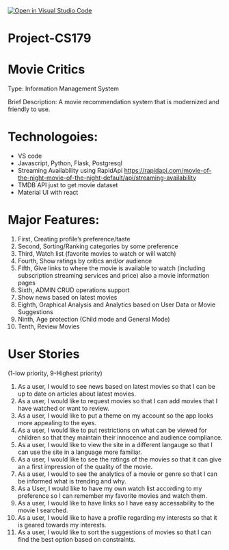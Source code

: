 [![Open in Visual Studio Code](https://classroom.github.com/assets/open-in-vscode-718a45dd9cf7e7f842a935f5ebbe5719a5e09af4491e668f4dbf3b35d5cca122.svg)](https://classroom.github.com/online_ide?assignment_repo_id=11509562&assignment_repo_type=AssignmentRepo)
# Project-CS179


# Movie Critics

Type: Information Management System

Brief Description: 
A movie recommendation system that is modernized and friendly to use.

# Technologoies:
- VS code
- Javascript, Python, Flask, Postgresql
- Streaming Availability using RapidApi  https://rapidapi.com/movie-of-the-night-movie-of-the-night-default/api/streaming-availability
- TMDB API just to get movie dataset
- Material UI with react

# Major Features:

1. First, Creating profile’s preference/taste
2. Second, Sorting/Ranking categories by some preference
3. Third, Watch list (favorite movies to watch or will watch)
4. Fourth, Show ratings by critics and/or audience
5. Fifth, Give links to where the movie is available to watch (including subscription streaming services and price) also a movie information pages
6. Sixth, ADMIN CRUD operations support
7. Show news based on latest movies 
8. Eighth, Graphical Analysis and Analytics based on User Data or Movie Suggestions
9. Ninth, Age protection (Child mode and General Mode)
10. Tenth, Review Movies 



# User Stories
(1-low priority, 9-Highest priority)

1. As a user, I would to see news based on latest movies so that I can be up to date on articles about latest movies.
2. As a user, I would like to request movies so that I can add movies that I have watched or want to review.
3. As a user, I would like to put a theme on my account so the app looks more appealing to the eyes.
4. As a user, I would like to put restrictions on what can be viewed for children so that they maintain their innocence and audience compliance.
5. As a user, I would like to view the site in a different langauge so that I can use the site in a language more familiar.
6. As a user, I would like to see the ratings of the movies so that it can give an a first impression of the quality of the movie.
7. As a user, I would to see the analytics of a movie or genre so that I can be informed what is trending and why.
8. As a User, I would like to have my own watch list according to my preference so I can remember my favorite movies and watch them.
9. As a user, I would like to have links so I have easy accessability to the movie I searched.
10. As a user, I would like to have a profile regarding my interests so that it is geared towards my interests.
11. As a user, I would like to sort the suggestions of movies so that I can find the best option based on constraints.








